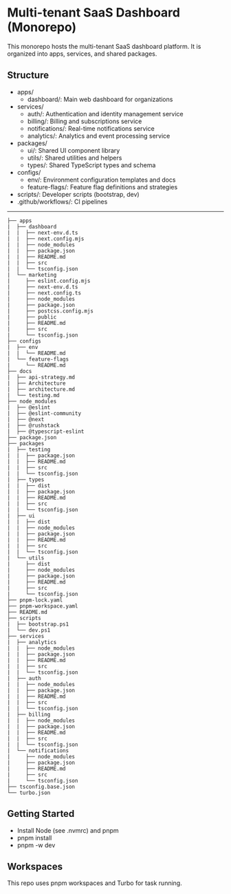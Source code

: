 # Multi-tenant SaaS Dashboard (Monorepo)

This monorepo hosts the multi-tenant SaaS dashboard platform. It is organized into apps, services, and shared packages.

## Structure

- apps/
  - dashboard/: Main web dashboard for organizations
- services/
  - auth/: Authentication and identity management service
  - billing/: Billing and subscriptions service
  - notifications/: Real-time notifications service
  - analytics/: Analytics and event processing service
- packages/
  - ui/: Shared UI component library
  - utils/: Shared utilities and helpers
  - types/: Shared TypeScript types and schema
- configs/
  - env/: Environment configuration templates and docs
  - feature-flags/: Feature flag definitions and strategies
- scripts/: Developer scripts (bootstrap, dev)
- .github/workflows/: CI pipelines
- ---------------------------------------------------------------------
    ├── apps
    |  ├── dashboard
    |  |  ├── next-env.d.ts
    |  |  ├── next.config.mjs
    |  |  ├── node_modules
    |  |  ├── package.json
    |  |  ├── README.md
    |  |  ├── src
    |  |  └── tsconfig.json
    |  └── marketing
    |     ├── eslint.config.mjs
    |     ├── next-env.d.ts
    |     ├── next.config.ts
    |     ├── node_modules
    |     ├── package.json
    |     ├── postcss.config.mjs
    |     ├── public
    |     ├── README.md
    |     ├── src
    |     └── tsconfig.json
    ├── configs
    |  ├── env
    |  |  └── README.md
    |  └── feature-flags
    |     └── README.md
    ├── docs
    |  ├── api-strategy.md
    |  ├── Architecture
    |  ├── architecture.md
    |  └── testing.md
    ├── node_modules
    |  ├── @eslint
    |  ├── @eslint-community
    |  ├── @next
    |  ├── @rushstack
    |  ├── @typescript-eslint
    ├── package.json
    ├── packages
    |  ├── testing
    |  |  ├── package.json
    |  |  ├── README.md
    |  |  ├── src
    |  |  └── tsconfig.json
    |  ├── types
    |  |  ├── dist
    |  |  ├── package.json
    |  |  ├── README.md
    |  |  ├── src
    |  |  └── tsconfig.json
    |  ├── ui
    |  |  ├── dist
    |  |  ├── node_modules
    |  |  ├── package.json
    |  |  ├── README.md
    |  |  ├── src
    |  |  └── tsconfig.json
    |  └── utils
    |     ├── dist
    |     ├── node_modules
    |     ├── package.json
    |     ├── README.md
    |     ├── src
    |     └── tsconfig.json
    ├── pnpm-lock.yaml
    ├── pnpm-workspace.yaml
    ├── README.md
    ├── scripts
    |  ├── bootstrap.ps1
    |  └── dev.ps1
    ├── services
    |  ├── analytics
    |  |  ├── node_modules
    |  |  ├── package.json
    |  |  ├── README.md
    |  |  ├── src
    |  |  └── tsconfig.json
    |  ├── auth
    |  |  ├── node_modules
    |  |  ├── package.json
    |  |  ├── README.md
    |  |  ├── src
    |  |  └── tsconfig.json
    |  ├── billing
    |  |  ├── node_modules
    |  |  ├── package.json
    |  |  ├── README.md
    |  |  ├── src
    |  |  └── tsconfig.json
    |  └── notifications
    |     ├── node_modules
    |     ├── package.json
    |     ├── README.md
    |     ├── src
    |     └── tsconfig.json
    ├── tsconfig.base.json
    └── turbo.json


## Getting Started

- Install Node (see .nvmrc) and pnpm
- pnpm install
- pnpm -w dev

## Workspaces

This repo uses pnpm workspaces and Turbo for task running.
